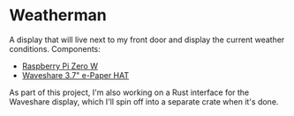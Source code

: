 # Weatherman

A display that will live next to my front door and display the current weather
conditions. Components:

* [Raspberry Pi Zero W](https://www.raspberrypi.org/products/raspberry-pi-zero-w/)
* [Waveshare 3.7" e-Paper HAT](https://www.waveshare.com/3.7inch-e-paper-hat.htm)

As part of this project, I'm also working on a Rust interface for the Waveshare
display, which I'll spin off into a separate crate when it's done.
